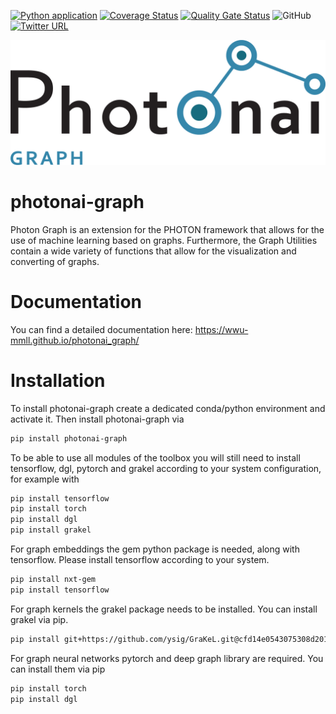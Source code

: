 [![Python application](https://github.com/wwu-mmll/photonai_graph/actions/workflows/lintandtest.yml/badge.svg)](https://github.com/wwu-mmll/photonai_graph/actions/workflows/lintandtest.yml)
[![Coverage Status](https://coveralls.io/repos/github/wwu-mmll/photonai_graph/badge.svg?branch=master)](https://coveralls.io/github/wwu-mmll/photonai_graph?branch=master)
[![Quality Gate Status](https://sonarcloud.io/api/project_badges/measure?project=wwu-mmll_photonai_graph&metric=alert_status)](https://sonarcloud.io/summary/new_code?id=wwu-mmll_photonai_graph)
![GitHub](https://img.shields.io/github/license/wwu-mmll/photonai_graph)
[![Twitter URL](https://img.shields.io/twitter/url?style=social&url=https%3A%2F%2Ftwitter.com%2Fwwu_mmll)](https://twitter.com/wwu_mmll)

![PHOTONAI Graph](https://raw.githubusercontent.com/wwu-mmll/photonai_graph/master/documentation/docs/assets/img/photonai-02.png)

# photonai-graph
Photon Graph is an extension for the PHOTON framework that allows for the use of machine learning based on graphs. Furthermore, the Graph Utilities contain a wide variety of functions that allow for the visualization and converting of graphs.

# Documentation
You can find a detailed documentation here: https://wwu-mmll.github.io/photonai_graph/

# Installation

To install photonai-graph create a dedicated conda/python environment and activate it. Then install photonai-graph via

```bash
pip install photonai-graph
```

To be able to use all modules of the toolbox you will still need to install tensorflow, dgl, pytorch and grakel according to your system configuration, for example with

```bash
pip install tensorflow
pip install torch
pip install dgl
pip install grakel
```

For graph embeddings the gem python package is needed, along with tensorflow. Please install tensorflow according to your system.

```bash
pip install nxt-gem
pip install tensorflow
```

For graph kernels the grakel package needs to be installed. You can install grakel via pip.

```bash
pip install git+https://github.com/ysig/GraKeL.git@cfd14e0543075308d201327ac778a48643f81095'
```

For graph neural networks pytorch and deep graph library are required. You can install them via pip

```bash
pip install torch
pip install dgl
```


